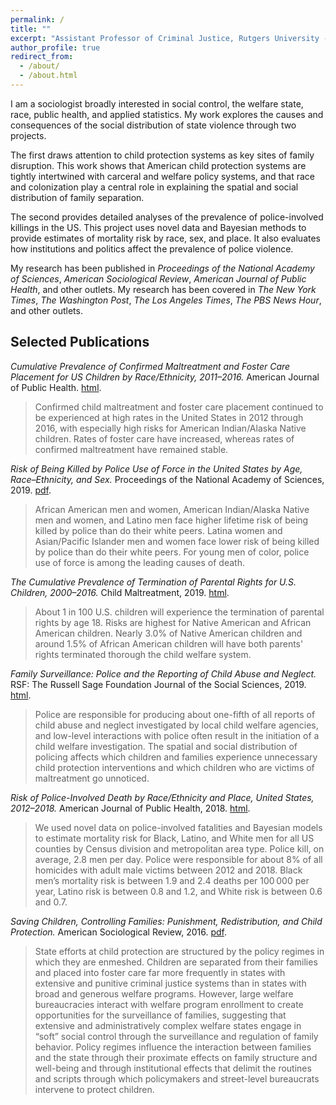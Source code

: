 ```yaml
---
permalink: /
title: ""
excerpt: "Assistant Professor of Criminal Justice, Rutgers University - Newark"
author_profile: true
redirect_from: 
  - /about/
  - /about.html
---
```


<!-- For altmetric and dimensions badges -->
<script type='text/javascript' src='https://d1bxh8uas1mnw7.cloudfront.net/assets/embed.js'></script>

<!-- begin intro -->
I am a sociologist broadly interested in social control, the welfare state, race, public health, and applied statistics. My work explores the causes and consequences of the social distribution of state violence through two projects.

The first draws attention to child protection systems as key sites of family disruption. This work shows that American child protection systems are tightly intertwined with carceral and welfare policy systems, and that race and colonization play a central role in explaining the spatial and social distribution of family separation.

The second provides detailed analyses of the prevalence of police-involved killings in the US. This project uses novel data and Bayesian methods to provide estimates of mortality risk by race, sex, and place. It also evaluates how institutions and politics affect the prevalence of police violence.

My research has been published in *Proceedings of the National Academy of Sciences*, *American Sociological Review*, *American Journal of Public Health*, and other outlets. My research has been covered in *The New York Times*, *The Washington Post*, *The Los Angeles Times*, *The PBS News Hour*, and other outlets.

## Selected Publications

*Cumulative Prevalence of Confirmed Maltreatment and Foster Care Placement for US Children by Race/Ethnicity, 2011–2016.* American Journal of Public Health. [html](https://ajph.aphapublications.org/doi/10.2105/AJPH.2019.305554). 
<span data-badge-popover="right" data-badge-type="2" data-doi="10.2105/AJPH.2019.305554" class="altmetric-embed" style ="display: inline-block"></span> 

> Confirmed child maltreatment and foster care placement continued to be experienced at high rates in the United States in 2012 through 2016, with especially high risks for American Indian/Alaska Native children. Rates of foster care have increased, whereas rates of confirmed maltreatment have remained stable.

*Risk of Being Killed by Police Use of Force in the United States by Age, Race–Ethnicity, and Sex.* Proceedings of the National Academy of Sciences, 2019. [pdf](https://osf.io/preprints/socarxiv/kw9cu/). 
<span data-badge-popover="right" data-badge-type="2" data-doi="10.1073/pnas.1821204116" class="altmetric-embed" style ="display: inline-block"></span> 

>African American men and women, American Indian/Alaska Native men and women, and Latino men face higher lifetime risk of being killed by police than do their white peers. Latina women and Asian/Pacific Islander men and women face lower risk of being killed by police than do their white peers. For young men of color, police use of force is among the leading causes of death.

*The Cumulative Prevalence of Termination of Parental Rights for U.S. Children, 2000–2016.* Child Maltreatment, 2019. [html](https://doi.org/10.1177/1077559519848499). 
<span data-badge-popover="right" data-badge-type="2" data-doi="10.1177/1077559519848499" class="altmetric-embed" style ="display: inline-block"></span>  

>About 1 in 100 U.S. children will experience the termination of parental rights by age 18. Risks are highest for Native American and African American children. Nearly 3.0% of Native American children and around 1.5% of African American children will have both parents' rights terminated thorough the child welfare system. 

*Family Surveillance: Police and the Reporting of Child Abuse and Neglect.* RSF: The Russell Sage Foundation Journal of the Social Sciences, 2019. [html](https://www.rsfjournal.org/content/5/1/50). 
<span data-badge-popover="right" data-badge-type="2" data-doi="10.7758/RSF.2019.5.1.03
" class="altmetric-embed" style ="display: inline-block"></span>  

>Police are responsible for producing about one-fifth of all reports of child abuse and neglect investigated by local child welfare agencies, and low-level interactions with police often result in the initiation of a child welfare investigation. The spatial and social distribution of policing affects which children and families experience unnecessary child protection interventions and which children who are victims of maltreatment go unnoticed.

*Risk of Police-Involved Death by Race/Ethnicity and Place, United States, 2012–2018.* American Journal of Public Health, 2018. [html](https://ajph.aphapublications.org/doi/10.2105/AJPH.2018.304559). 
<span data-badge-popover="right" data-badge-type="2" data-doi="10.2105/AJPH.2018.304559" class="altmetric-embed" style ="display: inline-block"></span>  

> We used novel data on police-involved fatalities and Bayesian models to estimate mortality risk for Black, Latino, and White men for all US counties by Census division and metropolitan area type. Police kill, on average, 2.8 men per day. Police were responsible for about 8% of all homicides with adult male victims between 2012 and 2018. Black men’s mortality risk is between 1.9 and 2.4 deaths per 100 000 per year, Latino risk is between 0.8 and 1.2, and White risk is between 0.6 and 0.7.

*Saving Children, Controlling Families: Punishment, Redistribution, and Child Protection.* American Sociological Review, 2016. [pdf](https://osf.io/preprints/socarxiv/47u29/). 
<span data-badge-popover="right" data-badge-type="2" data-doi="10.1177/0003122416638652" class="altmetric-embed" style ="display: inline-block"></span>  

>State efforts at child protection are structured by the policy regimes in which they are enmeshed. Children are separated from their families and placed into foster care far more frequently in states with extensive and punitive criminal justice systems than in states with broad and generous welfare programs. However, large welfare bureaucracies interact with welfare program enrollment to create opportunities for the surveillance of families, suggesting that extensive and administratively complex welfare states engage in “soft” social control through the surveillance and regulation of family behavior. Policy regimes influence the interaction between families and the state through their proximate effects on family structure and well-being and through institutional effects that delimit the routines and scripts through which policymakers and street-level bureaucrats intervene to protect children.



